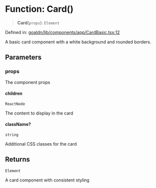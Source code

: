 # Function: Card()

> **Card**(`props`): `Element`

Defined in: [goaldn/lib/components/app/CardBasic.tsx:12](https://github.com/aldesgroup/goaldn/blob/6a7943d02984b1a6b41d76a3a483a1484b644076/lib/components/app/CardBasic.tsx#L12)

A basic card component with a white background and rounded borders.

## Parameters

### props

The component props

#### children

`ReactNode`

The content to display in the card

#### className?

`string`

Additional CSS classes for the card

## Returns

`Element`

A card component with consistent styling

